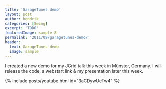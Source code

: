 ```yaml
---
title: 'GarageTunes demo'
layout: post
author: hendrik
categories: [Swing]
excerpt: 'TODO'
featuredImage: sample-8
permalink: '2011/09/garagetunes-demo/'
header:
  text: GarageTunes demo
  image: sample
---
```

I created a new demo for my JGrid talk this week in Münster, Germany. I will release the code, a webstart link & my presentation later this week.

{% include posts/youtube.html id="3aCDywUeTw4" %}
